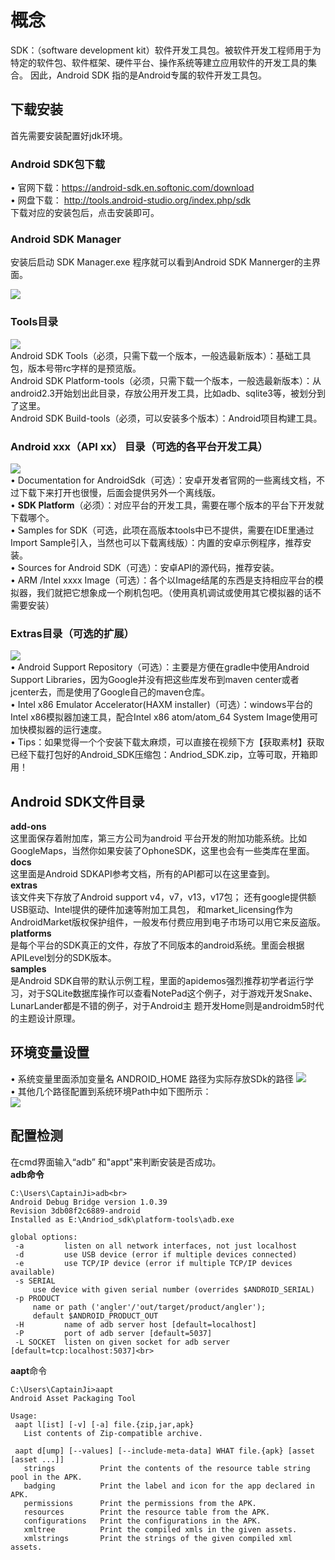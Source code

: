 概念
===
SDK：（software development kit）软件开发工具包。被软件开发工程师用于为特定的软件包、软件框架、硬件平台、操作系统等建立应用软件的开发工具的集合。
因此，Android SDK 指的是Android专属的软件开发工具包。<br>

## 下载安装

首先需要安装配置好jdk环境。<br>

### Android SDK包下载
•	官网下载：https://android-sdk.en.softonic.com/download<br>
•	网盘下载： http://tools.android-studio.org/index.php/sdk<br>
下载对应的安装包后，点击安装即可。<br>
### Android SDK Manager
安装后启动 SDK Manager.exe 程序就可以看到Android SDK Mannerger的主界面。<br>

![](MD-Image/SDK主界面.png)<br>
### Tools目录
![](MD-Image/Tools目录.png)<br>
Android SDK Tools（必须，只需下载一个版本，一般选最新版本）：基础工具包，版本号带rc字样的是预览版。<br>
Android SDK Platform-tools（必须，只需下载一个版本，一般选最新版本）：从android2.3开始划出此目录，存放公用开发工具，比如adb、sqlite3等，被划分到了这里。<br>
Android SDK Build-tools（必须，可以安装多个版本）：Android项目构建工具。<br>
### Android xxx（API xx） 目录（可选的各平台开发工具）
![](MD-Image/版本API.png)<br>
•	Documentation for AndroidSdk（可选）：安卓开发者官网的一些离线文档，不过下载下来打开也很慢，后面会提供另外一个离线版。<br>
•	**SDK Platform**（必须）：对应平台的开发工具，需要在哪个版本的平台下开发就下载哪个。<br>
•	Samples for SDK（可选，此项在高版本tools中已不提供，需要在IDE里通过Import Sample引入，当然也可以下载离线版）：内置的安卓示例程序，推荐安装。<br>
•	Sources for Android SDK（可选）：安卓API的源代码，推荐安装。<br>
•	ARM /Intel xxxx Image（可选）：各个以Image结尾的东西是支持相应平台的模拟器，我们就把它想象成一个刷机包吧。（使用真机调试或使用其它模拟器的话不需要安装）<br>
### Extras目录（可选的扩展）
![](MD-Image/Extras目录.png)<br>
•	Android Support Repository（可选）：主要是方便在gradle中使用Android Support Libraries，因为Google并没有把这些库发布到maven center或者jcenter去，而是使用了Google自己的maven仓库。<br>
•	Intel x86 Emulator Accelerator(HAXM installer)（可选）：windows平台的Intel x86模拟器加速工具，配合Intel x86 atom/atom_64 System Image使用可加快模拟器的运行速度。<br>
•
Tips：如果觉得一个个安装下载太麻烦，可以直接在视频下方【获取素材】获取已经下载打包好的Android_SDK压缩包：Andriod_SDK.zip，立等可取，开箱即用！<br>
## Android SDK文件目录

**add-ons**<br>
这里面保存着附加库，第三方公司为android 平台开发的附加功能系统。比如GoogleMaps，当然你如果安装了OphoneSDK，这里也会有一些类库在里面。<br>
**docs**<br>
这里面是Android SDKAPI参考文档，所有的API都可以在这里查到。<br>
**extras**<br>
该文件夹下存放了Android support v4，v7，v13，v17包； 还有google提供额USB驱动、Intel提供的硬件加速等附加工具包， 和market_licensing作为AndroidMarket版权保护组件，一般发布付费应用到电子市场可以用它来反盗版。<br>
**platforms**<br>
是每个平台的SDK真正的文件，存放了不同版本的android系统。里面会根据APILevel划分的SDK版本。<br>
**samples**<br>
是Android SDK自带的默认示例工程，里面的apidemos强烈推荐初学者运行学 习，对于SQLite数据库操作可以查看NotePad这个例子，对于游戏开发Snake、LunarLander都是不错的例子，对于Android主 题开发Home则是androidm5时代的主题设计原理。<br>
## 环境变量设置
•	系统变量里面添加变量名 ANDROID_HOME 路径为实际存放SDk的路径
![](MD-Image/环境变量-1.png)<br>
•	其他几个路径配置到系统环境Path中如下图所示：<br>
![](MD-Image/环境变量-2.png)<br>
## 配置检测
在cmd界面输入“adb” 和"appt"来判断安装是否成功。<br>
**adb命令**<br>
```在cmd界面输入
C:\Users\CaptainJi>adb<br>
Android Debug Bridge version 1.0.39
Revision 3db08f2c6889-android
Installed as E:\Andriod_sdk\platform-tools\adb.exe

global options:
 -a         listen on all network interfaces, not just localhost
 -d         use USB device (error if multiple devices connected)
 -e         use TCP/IP device (error if multiple TCP/IP devices available)
 -s SERIAL
     use device with given serial number (overrides $ANDROID_SERIAL)
 -p PRODUCT
     name or path ('angler'/'out/target/product/angler');
     default $ANDROID_PRODUCT_OUT
 -H         name of adb server host [default=localhost]
 -P         port of adb server [default=5037]
 -L SOCKET  listen on given socket for adb server [default=tcp:localhost:5037]<br>
```

**aapt**命令<br>
```在cmd界面输入
C:\Users\CaptainJi>aapt
Android Asset Packaging Tool

Usage:
 aapt l[ist] [-v] [-a] file.{zip,jar,apk}
   List contents of Zip-compatible archive.

 aapt d[ump] [--values] [--include-meta-data] WHAT file.{apk} [asset [asset ...]]
   strings          Print the contents of the resource table string pool in the APK.
   badging          Print the label and icon for the app declared in APK.
   permissions      Print the permissions from the APK.
   resources        Print the resource table from the APK.
   configurations   Print the configurations in the APK.
   xmltree          Print the compiled xmls in the given assets.
   xmlstrings       Print the strings of the given compiled xml assets.
```
